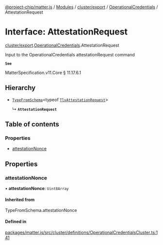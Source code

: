 [@project-chip/matter.js](../README.md) / [Modules](../modules.md) / [cluster/export](../modules/cluster_export.md) / [OperationalCredentials](../modules/cluster_export.OperationalCredentials.md) / AttestationRequest

# Interface: AttestationRequest

[cluster/export](../modules/cluster_export.md).[OperationalCredentials](../modules/cluster_export.OperationalCredentials.md).AttestationRequest

Input to the OperationalCredentials attestationRequest command

**`See`**

MatterSpecification.v11.Core § 11.17.6.1

## Hierarchy

- [`TypeFromSchema`](../modules/tlv_export.md#typefromschema)\<typeof [`TlvAttestationRequest`](../modules/cluster_export.OperationalCredentials.md#tlvattestationrequest)\>

  ↳ **`AttestationRequest`**

## Table of contents

### Properties

- [attestationNonce](cluster_export.OperationalCredentials.AttestationRequest.md#attestationnonce)

## Properties

### attestationNonce

• **attestationNonce**: `Uint8Array`

#### Inherited from

TypeFromSchema.attestationNonce

#### Defined in

[packages/matter.js/src/cluster/definitions/OperationalCredentialsCluster.ts:141](https://github.com/project-chip/matter.js/blob/c0d55745d5279e16fdfaa7d2c564daa31e19c627/packages/matter.js/src/cluster/definitions/OperationalCredentialsCluster.ts#L141)
